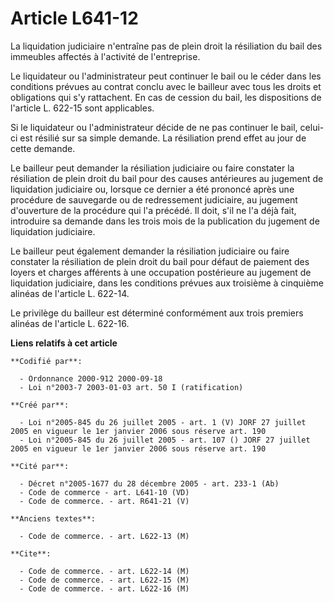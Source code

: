 # Article L641-12

La liquidation judiciaire n'entraîne pas de plein droit la résiliation du bail des immeubles affectés à l'activité de
l'entreprise.

Le liquidateur ou l'administrateur peut continuer le bail ou le céder dans les conditions prévues au contrat conclu avec le
bailleur avec tous les droits et obligations qui s'y rattachent. En cas de cession du bail, les dispositions de l'article L.
622-15 sont applicables.

Si le liquidateur ou l'administrateur décide de ne pas continuer le bail, celui-ci est résilié sur sa simple demande. La
résiliation prend effet au jour de cette demande.

Le bailleur peut demander la résiliation judiciaire ou faire constater la résiliation de plein droit du bail pour des causes
antérieures au jugement de liquidation judiciaire ou, lorsque ce dernier a été prononcé après une procédure de sauvegarde ou
de redressement judiciaire, au jugement d'ouverture de la procédure qui l'a précédé. Il doit, s'il ne l'a déjà fait,
introduire sa demande dans les trois mois de la publication du jugement de liquidation judiciaire.

Le bailleur peut également demander la résiliation judiciaire ou faire constater la résiliation de plein droit du bail pour
défaut de paiement des loyers et charges afférents à une occupation postérieure au jugement de liquidation judiciaire, dans
les conditions prévues aux troisième à cinquième alinéas de l'article L. 622-14.

Le privilège du bailleur est déterminé conformément aux trois premiers alinéas de l'article L. 622-16.

**Liens relatifs à cet article**

	**Codifié par**:

	  - Ordonnance 2000-912 2000-09-18
	  - Loi n°2003-7 2003-01-03 art. 50 I (ratification)

	**Créé par**:

	  - Loi n°2005-845 du 26 juillet 2005 - art. 1 (V) JORF 27 juillet 2005 en vigueur le 1er janvier 2006 sous réserve art. 190
	  - Loi n°2005-845 du 26 juillet 2005 - art. 107 () JORF 27 juillet 2005 en vigueur le 1er janvier 2006 sous réserve art. 190

	**Cité par**:

	  - Décret n°2005-1677 du 28 décembre 2005 - art. 233-1 (Ab)
	  - Code de commerce - art. L641-10 (VD)
	  - Code de commerce. - art. R641-21 (V)

	**Anciens textes**:

	  - Code de commerce. - art. L622-13 (M)

	**Cite**:

	  - Code de commerce. - art. L622-14 (M)
	  - Code de commerce. - art. L622-15 (M)
	  - Code de commerce. - art. L622-16 (M)
